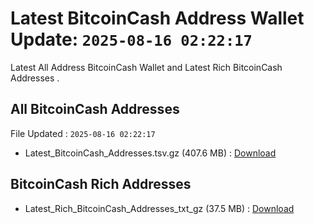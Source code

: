 # Latest BitcoinCash Address Wallet Update: `2025-08-16 02:22:17`

Latest All Address BitcoinCash Wallet and Latest Rich BitcoinCash Addresses .

## All BitcoinCash Addresses

File Updated : `2025-08-16 02:22:17`

- Latest_BitcoinCash_Addresses.tsv.gz (407.6 MB) : [Download](https://github.com/Pymmdrza/Rich-Address-Wallet/releases/tag/BitcoinCash)

## BitcoinCash Rich Addresses

- Latest_Rich_BitcoinCash_Addresses_txt_gz (37.5 MB) : [Download](https://github.com/Pymmdrza/Rich-Address-Wallet/releases/tag/BitcoinCash)
